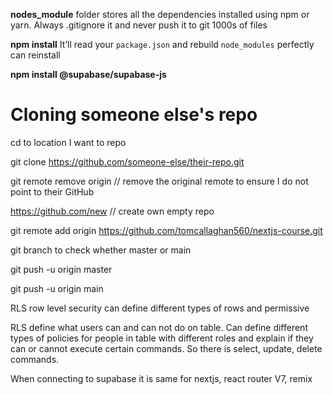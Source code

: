 **nodes_module** folder stores all the dependencies installed using npm or yarn. Always .gitignore it and never push it to git 1000s of files 

**npm install** It’ll read your `package.json` and rebuild `node_modules` perfectly can reinstall 

**npm install @supabase/supabase-js**


# Cloning someone else's repo

cd to location I want to repo

git clone https://github.com/someone-else/their-repo.git

git remote remove origin // remove the original remote to ensure I do not point to their GitHub

https://github.com/new // create own empty repo

git remote add origin https://github.com/tomcallaghan560/nextjs-course.git

git branch to check whether master or main

git push -u origin master

git push -u origin main


RLS row level security can define different types of rows and permissive

RLS define what users can and can not do on table. Can define different types of policies for people in table with different roles and explain if they can or cannot execute certain commands. So there is select, update, delete commands. 

When connecting to supabase it is same for nextjs, react router V7, remix
